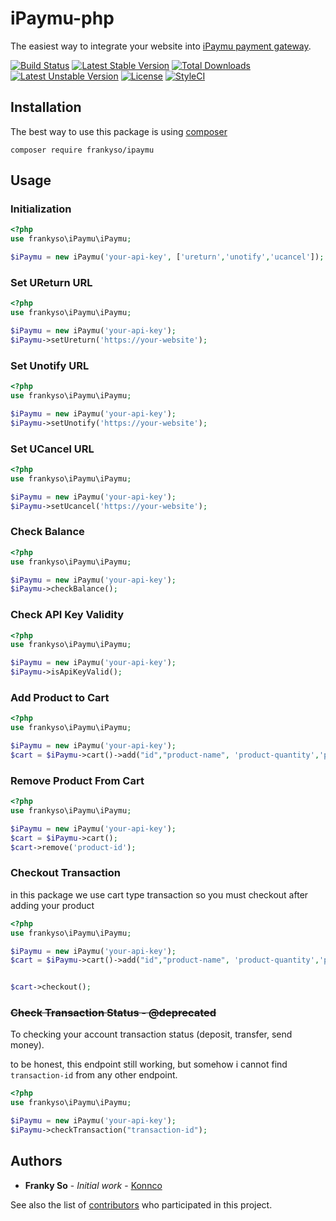 iPaymu-php
==============

The easiest way to integrate your website into [iPaymu payment gateway](https://ipaymu.com).

[![Build Status](https://travis-ci.org/frankyso/ipaymu.svg?branch=master)](https://travis-ci.org/frankyso/ipaymu)
[![Latest Stable Version](https://poser.pugx.org/frankyso/ipaymu/v/stable)](https://packagist.org/packages/frankyso/ipaymu)
[![Total Downloads](https://poser.pugx.org/frankyso/ipaymu/downloads)](https://packagist.org/packages/frankyso/ipaymu)
[![Latest Unstable Version](https://poser.pugx.org/frankyso/ipaymu/v/unstable)](https://packagist.org/packages/frankyso/ipaymu)
[![License](https://poser.pugx.org/frankyso/ipaymu/license)](https://packagist.org/packages/frankyso/ipaymu)
[![StyleCI](https://github.styleci.io/repos/59740344/shield?branch=master)](https://github.styleci.io/repos/59740344)

## Installation
The best way to use this package is using [composer](https://getcomposer.org/)
```
composer require frankyso/ipaymu
```

## Usage

### Initialization
```php
<?php
use frankyso\iPaymu\iPaymu;

$iPaymu = new iPaymu('your-api-key', ['ureturn','unotify','ucancel']);
```
### Set UReturn URL
```php
<?php
use frankyso\iPaymu\iPaymu;

$iPaymu = new iPaymu('your-api-key');
$iPaymu->setUreturn('https://your-website');
```

### Set Unotify URL
```php
<?php
use frankyso\iPaymu\iPaymu;

$iPaymu = new iPaymu('your-api-key');
$iPaymu->setUnotify('https://your-website');
```

### Set UCancel URL
```php
<?php
use frankyso\iPaymu\iPaymu;

$iPaymu = new iPaymu('your-api-key');
$iPaymu->setUcancel('https://your-website');
```

### Check Balance
```php
<?php
use frankyso\iPaymu\iPaymu;

$iPaymu = new iPaymu('your-api-key');
$iPaymu->checkBalance();
```

### Check API Key Validity
```php
<?php
use frankyso\iPaymu\iPaymu;

$iPaymu = new iPaymu('your-api-key');
$iPaymu->isApiKeyValid();
```

### Add Product to Cart
```php
<?php
use frankyso\iPaymu\iPaymu;

$iPaymu = new iPaymu('your-api-key');
$cart = $iPaymu->cart()->add("id","product-name", 'product-quantity','product-price');
```

### Remove Product From Cart
```php
<?php
use frankyso\iPaymu\iPaymu;

$iPaymu = new iPaymu('your-api-key');
$cart = $iPaymu->cart();
$cart->remove('product-id');
```

### Checkout Transaction
in this package we use cart type transaction so you must checkout after adding your product 
```php
<?php
use frankyso\iPaymu\iPaymu;

$iPaymu = new iPaymu('your-api-key');
$cart = $iPaymu->cart()->add("id","product-name", 'product-quantity','product-price');


$cart->checkout();
```

### ~~Check Transaction Status - @deprecated~~
To checking your account transaction status (deposit, transfer, send money).

to be honest, this endpoint still working, but somehow i cannot find `transaction-id` from any other endpoint.

```php
<?php
use frankyso\iPaymu\iPaymu;

$iPaymu = new iPaymu('your-api-key');
$iPaymu->checkTransaction("transaction-id");
```

## Authors

* **Franky So** - *Initial work* - [Konnco](https://github.com/konnco)

See also the list of [contributors](https://github.com/frankyso/iPaymu/contributors) who participated in this project.
